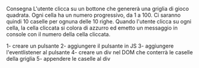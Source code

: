 Consegna
L'utente clicca su un bottone che genererà una griglia di gioco quadrata.
Ogni cella ha un numero progressivo, da 1 a 100. Ci saranno quindi 10 caselle per ognuna delle 10 righe. Quando l'utente clicca su ogni cella, la cella cliccata si colora di azzurro ed emetto un messaggio in console con il numero della cella cliccata.



1- creare un pulsante
2- aggiungere il pulsante in JS
3- aggiungere l'eventlistener al pulsante
4- creare un div nel DOM che conterrà le caselle della griglia
5- appendere le caselle al div